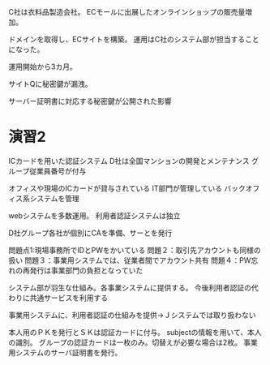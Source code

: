 C社は衣料品製造会社。
ECモールに出展したオンラインショップの販売量増加。

ドメインを取得し、ECサイトを構築。
運用はC社のシステム部が担当することになった。

運用開始から3カ月。

サイトQに秘密鍵が漏洩。

サーバー証明書に対応する秘密鍵が公開された影響


# 演習2
ICカードを用いた認証システム
D社は全国マンションの開発とメンテナンス
グループ従業員番号が付与

オフィスや現場のICカードが貸与されている
IT部門が管理している
バックオフィス系システムを管理

webシステムを多数運用。
利用者認証システムは独立

D社グループ各社が個別にCAを準備、サーとを発行

問題点1:現場事務所でIDとPWをかいている
問題２：取引先アカウントも同様の扱い
問題３：事業用システムでは、従業者間でアカウント共有
問題４：PW忘れの再発行は事業部門の負担となっていた

システム部が羽生な仕組み。各事業システムに提供する。
今後利用者認証の代わりに共通サービスを利用する

事業用システムに、利用者認証の仕組みを提供→Ｊシステムでは取り扱わない

本人用のＰＫを発行とＳＫは認証カードに付与。
subjectの情報を用いて、本人の識別。
グループの認証カードは一枚のみ。切替えが必要な場合は2枚。
事業用システムのサーバ証明書を発行。




